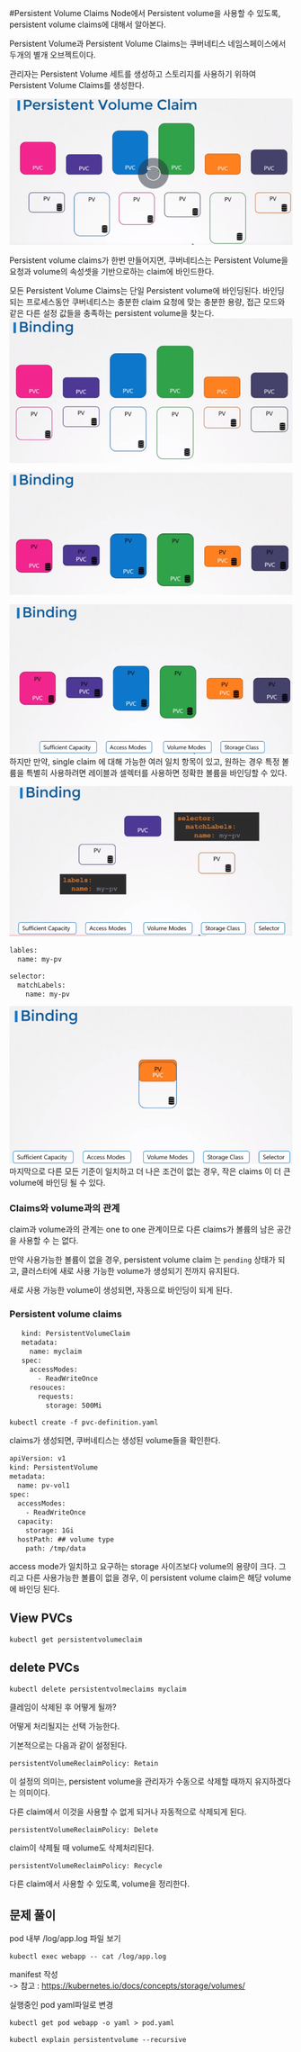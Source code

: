 #Persistent Volume Claims
Node에서 Persistent volume을 사용할 수 있도록, persistent volume claims에 대해서 알아본다.

Persistent Volume과 Persistent Volume Claims는 쿠버네티스 네임스페이스에서 두개의 별개 오브젝트이다.

관리자는 Persistent Volume 세트를 생성하고 스토리지를 사용하기 위하여 Persistent Volume Claims를 생성한다.

![persistent_volume_claim](../contents/persistent_volume_claim_1.PNG)

Persistent volume claims가 한번 만들어지면, 쿠버네티스는 Persistent Volume을 요청과 volume의 속성셋을 기반으로하는 claim에 바인드한다.

모든 Persistent Volume Claims는 단일 Persistent volume에 바인딩된다. 바인딩 되는 프로세스동안 쿠버네티스는 충분한 claim 요청에 맞는 충분한 용량, 접근 모드와 같은 다른 설정 값들을 충족하는 persistent volume을 찾는다.
![persistent_volume_claim](../contents/persistent_volume_claim_2.PNG)

![persistent_volume_claim](../contents/persistent_volume_claim_3.PNG)

![persistent_volume_claim](../contents/persistent_volume_claim_4.PNG)
하지만 만약, single claim 에 대해 가능한 여러 일치 항목이 있고, 원하는 경우 특정 볼륨을 특별히 사용하려면 레이블과 셀렉터를 사용하면 정확한 볼륨을 바인딩할 수 있다.

![persistent_volume_claim](../contents/persistent_volume_claim_5.PNG)
```
lables:
  name: my-pv
```

```
selector:
  matchLabels:
    name: my-pv
```
![persistent_volume_claim](../contents/persistent_volume_claim_6.PNG)
마지막으로 다른 모든 기준이 일치하고 더 나은 조건이 없는 경우, 작은 claims 이 더 큰 volume에 바인딩 될 수 있다.

### Claims와 volume과의 관계
claim과 volume과의 관계는 one to one 관계이므로 다른 claims가 볼륨의 남은 공간을 사용할 수 는 없다.

만약 사용가능한 볼륨이 없을 경우, persistent volume claim 는 `pending` 상태가 되고, 클러스터에 새로 사용 가능한 volume가 생성되기 전까지 유지된다.

새로 사용 가능한 volume이 생성되면, 자동으로 바인딩이 되게 된다.

### Persistent volume claims
```apiVersion: v1
   kind: PersistentVolumeClaim
   metadata:
     name: myclaim
   spec:
     accessModes:
       - ReadWriteOnce
     resouces:
       requests:
         storage: 500Mi
```
```
kubectl create -f pvc-definition.yaml
```

claims가 생성되면, 쿠버네티스는 생성된 volume들을 확인한다.
```
apiVersion: v1
kind: PersistentVolume
metadata:
  name: pv-vol1
spec:
  accessModes:
    - ReadWriteOnce
  capacity:
    storage: 1Gi
  hostPath: ## volume type
    path: /tmp/data
```
access mode가 일치하고 요구하는 storage 사이즈보다 volume의 용량이 크다. 그리고 다른 사용가능한 볼륨이 없을 경우, 이 persistent volume claim은 해당 volume에 바인딩 된다.

## View PVCs
```
kubectl get persistentvolumeclaim
```

## delete PVCs
```
kubectl delete persistentvolmeclaims myclaim
```

클레임이 삭제된 후 어떻게 될까?

어떻게 처리될지는 선택 가능한다.

기본적으로는 다음과 같이 설정된다.
```
persistentVolumeReclaimPolicy: Retain
```
이 설정의 의미는, persistent volume을 관리자가 수동으로 삭제할 때까지 유지하겠다는 의미이다.

다른 claim에서 이것을 사용할 수 없게 되거나 자동적으로 삭제되게 된다.

```
persistentVolumeReclaimPolicy: Delete
```
claim이 삭제될 때 volume도 삭제처리된다.

```
persistentVolumeReclaimPolicy: Recycle
```
다른 claim에서 사용할 수 있도록, volume을 정리한다.

## 문제 풀이
pod 내부 /log/app.log 파일 보기
```
kubectl exec webapp -- cat /log/app.log
```

manifest 작성  
-> 참고 : https://kubernetes.io/docs/concepts/storage/volumes/

실행중인 pod yaml파일로 변경
```
kubectl get pod webapp -o yaml > pod.yaml
```

```
kubectl explain persistentvolume --recursive
```

